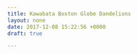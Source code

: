 ```yaml
---
title: Kawabata Boston Globe Dandelions
layout: none
date: 2017-12-08 15:22:56 +0000
draft: true

---
```

